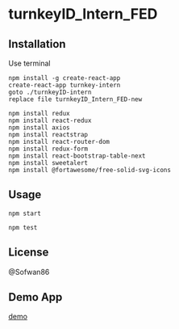# turnkeyID_Intern_FED

## Installation

Use terminal

```npm
npm install -g create-react-app
create-react-app turnkey-intern
goto ./turnkeyID-intern
replace file turnkeyID_Intern_FED-new

npm install redux
npm install react-redux
npm install axios
npm install reactstrap
npm install react-router-dom
npm install redux-form
npm install react-bootstrap-table-next
npm install sweetalert
npm install @fortawesome/free-solid-svg-icons

```

## Usage

```start
npm start
```
```test
npm test
```
## License
@Sofwan86
## Demo App
<a href="https://drive.google.com/file/d/1Ke5BDRneBVxLblLSWiUQQnSicebiiSE_/view?usp=sharing" title="this">
  demo
